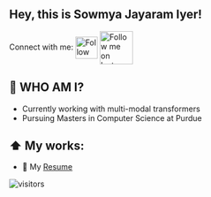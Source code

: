 ## Hey, this is Sowmya Jayaram Iyer!

Connect with me: 
[<img src="https://i.pinimg.com/originals/de/b4/6f/deb46f02a59e3b3a2aa58fac16290d63.gif" height="40em" align="center" alt="Follow me on LinkedIn" title="Connect with me on LinkedIn"/>](https://linkedin.com/in/sowmya-j-iyer)
[<img src="https://media.giphy.com/media/l41YmiCZ8HXvVl5M4/giphy.gif" height="60em" align="center" alt="Follow me on Instagram" title="Connect with me on Instagram"/>](https://www.instagram.com/sowmya._.iyer)


## :book: WHO AM I?
<!--   <img align="right" alt="GIF" img height="300" src="https://media.giphy.com/media/cNfIqjpCY1zqfaLmd8/giphy.gif"> -->


- Currently working with multi-modal transformers 
- Pursuing Masters in Computer Science at Purdue 

## ⬆ My works:
- 📝 My [Resume](https://drive.google.com/file/d/1zX4VFBINzj0PXiQtGTp8PsH1FxgX-38I/view?usp=sharing)

![visitors](https://visitor-badge.laobi.icu/badge?page_id=Sowmya-Iyer.visitor-badge)
